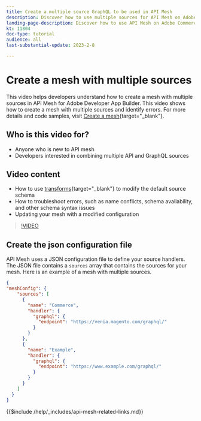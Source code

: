 ```yaml
---
title: Create a multiple source GraphQL to be used in API Mesh
description: Discover how to use multiple sources for API Mesh on Adobe Commerce and [!DNL Adobe App Builder]. Learn about some common errors and how to resolve them.
landing-page-description: Discover how to use API Mesh on Adobe Commerce and [!DNL Adobe App Builder]. Learn about creating a mesh that has multiple sources and how to resolve some common errors.
kt: 11804
doc-type: tutorial
audience: all
last-substantial-update: 2023-2-8

---
```

# Create a mesh with multiple sources

This video helps developers understand how to create a mesh with multiple sources in API Mesh for Adobe Developer App Builder. This video shows how to create a mesh with multiple sources and identify errors. For more details and code samples, visit [Create a mesh](https://developer.adobe.com/graphql-mesh-gateway/gateway/create-mesh/#create-a-mesh-1){target="_blank"}.

## Who is this video for?

* Anyone who is new to API mesh
* Developers interested in combining multiple API and GraphQL sources

## Video content

* How to use [transforms](https://developer.adobe.com/graphql-mesh-gateway/gateway/transforms/){target="_blank"} to modify the default source schema
* How to troubleshoot errors, such as name conflicts, schema availability, and other schema syntax issues
* Updating your mesh with a modified configuration

>[!VIDEO](https://video.tv.adobe.com/v/3414125)

## Create the json configuration file

API Mesh uses a JSON configuration file to define your source handlers. The JSON file contains a `sources` array that contains the sources for your mesh. Here is an example of a mesh with multiple sources.

```json
{
"meshConfig": {
    "sources": [
      {
        "name": "Commerce",
        "handler": {
          "graphql": {
            "endpoint": "https://venia.magento.com/graphql/"
          }
        }
      },
      {
        "name": "Example",
        "handler": {
          "graphql": {
            "endpoint": "https://www.example.com/graphql/"
          }
        }
      }
    ]
  }
}
```

{{$include /help/_includes/api-mesh-related-links.md}}
